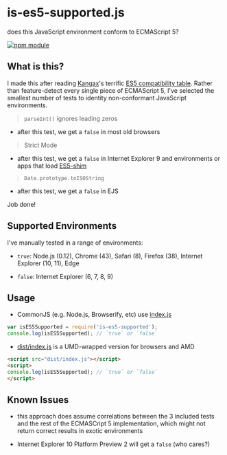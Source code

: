 # is-es5-supported.js

does this JavaScript environment conform to ECMAScript 5?

[![npm module](https://img.shields.io/npm/v/is-es5-supported.svg)](https://www.npmjs.com/package/is-es5-supported)


## What is this?

I made this after reading [Kangax](https://github.com/kangax)'s terrific
[ES5 compatibility table](http://kangax.github.io/compat-table/es5/). Rather
than feature-detect every single piece of ECMAScript 5, I've selected the
smallest number of tests to identity non-conformant JavaScript environments.

> `parseInt()` ignores leading zeros

- after this test, we get a `false` in most old browsers

> Strict Mode

- after this test, we get a `false` in Internet Explorer 9 and environments or
apps that load [ES5-shim](https://github.com/es-shims/es5-shim)

> `Date.prototype.toISOString`

- after this test, we get a `false` in EJS

Job done!


## Supported Environments

I've manually tested in a range of environments:

- `true`: Node.js (0.12), Chrome (43), Safari (8), Firefox (38), Internet
  Explorer (10, 11), Edge

- `false`: Internet Explorer (6, 7, 8, 9)


## Usage

- CommonJS (e.g. Node.js, Browserify, etc) use [index.js](index.js)

```javascript
var isES5Supported = require('is-es5-supported');
console.log(isES5Supported); // `true` or `false`
```

- [dist/index.js](dist/index.js) is a UMD-wrapped version for browsers and AMD

```html
<script src="dist/index.js"></script>
<script>
console.log(isES5Supported); // `true` or `false`
</script>
```


## Known Issues

- this approach does assume correlations between the 3 included tests and the
  rest of the ECMASCript 5 implementation, which might not return correct
  results in exotic environments

- Internet Explorer 10 Platform Preview 2 will get a `false` (who cares?)
